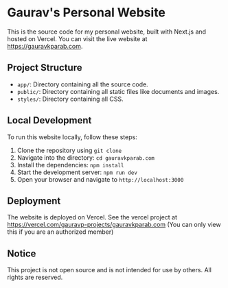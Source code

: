# Gaurav's Personal Website

This is the source code for my personal website, built with Next.js and hosted on Vercel. You can visit the live website at https://gauravkparab.com.

## Project Structure

- `app/`: Directory containing all the source code.
- `public/`: Directory containing all static files like documents and images.
- `styles/`: Directory containing all CSS.

## Local Development

To run this website locally, follow these steps:

1. Clone the repository using `git clone`
2. Navigate into the directory: `cd gauravkparab.com`
3. Install the dependencies: `npm install`
4. Start the development server: `npm run dev`
5. Open your browser and navigate to `http://localhost:3000`

## Deployment

The website is deployed on Vercel. See the vercel project at https://vercel.com/gauravp-projects/gauravkparab.com (You can only view this if you are an authorized member)

## Notice

This project is not open source and is not intended for use by others. All rights are reserved.
